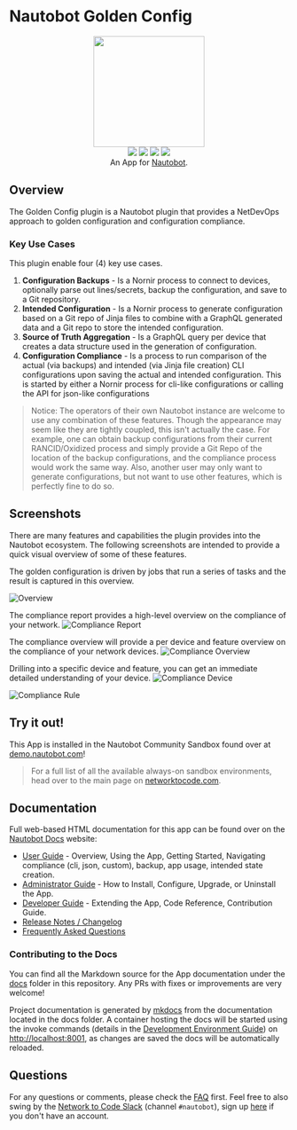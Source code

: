 # Nautobot Golden Config

<p align="center">
  <img src="https://raw.githubusercontent.com/nautobot/nautobot-plugin-golden-config/develop/docs/images/icon-NautobotGoldenConfig.png" class="logo" height="200px">
  <br>
  <a href="https://github.com/nautobot/nautobot-plugin-golden-config/actions"><img src="https://github.com/nautobot/nautobot-plugin-golden-config/actions/workflows/ci.yml/badge.svg?branch=main"></a>
  <a href="https://docs.nautobot.com/projects/golden-config/en/latest/"><img src="https://readthedocs.org/projects/nautobot-plugin-golden-config/badge/"></a>
  <a href="https://pypi.org/project/nautobot-golden-config/"><img src="https://img.shields.io/pypi/v/nautobot-golden-config"></a>
  <a href="https://pypi.org/project/nautobot-golden-config/"><img src="https://img.shields.io/pypi/dm/nautobot-golden-config"></a>
  <br>
  An App for <a href="https://github.com/nautobot/nautobot">Nautobot</a>.
</p>

## Overview

The Golden Config plugin is a Nautobot plugin that provides a NetDevOps approach to golden configuration and configuration compliance.

### Key Use Cases

This plugin enable four (4) key use cases.

1. **Configuration Backups** - Is a Nornir process to connect to devices, optionally parse out lines/secrets, backup the configuration, and save to a Git repository.
2. **Intended Configuration** - Is a Nornir process to generate configuration based on a Git repo of Jinja files to combine with a GraphQL generated data and a Git repo to store the intended configuration.
3. **Source of Truth Aggregation** - Is a GraphQL query per device that creates a data structure used in the generation of configuration.
4. **Configuration Compliance** - Is a process to run comparison of the actual (via backups) and intended (via Jinja file creation) CLI configurations upon saving the actual and intended configuration. This is started by either a Nornir process for cli-like configurations or calling the API for json-like configurations

> Notice: The operators of their own Nautobot instance are welcome to use any combination of these features. Though the appearance may seem like they are tightly coupled, this isn't actually the case. For example, one can obtain backup configurations from their current RANCID/Oxidized process and simply provide a Git Repo of the location of the backup configurations, and the compliance process would work the same way. Also, another user may only want to generate configurations, but not want to use other features, which is perfectly fine to do so.

## Screenshots

There are many features and capabilities the plugin provides into the Nautobot ecosystem. The following screenshots are intended to provide a quick visual overview of some of these features.

The golden configuration is driven by jobs that run a series of tasks and the result is captured in this overview.

![Overview](https://raw.githubusercontent.com/nautobot/nautobot-plugin-golden-config/develop/docs/images/ss_golden-overview.png)

The compliance report provides a high-level overview on the compliance of your network.
![Compliance Report](https://raw.githubusercontent.com/nautobot/nautobot-plugin-golden-config/develop/docs/images/ss_compliance-report.png)

The compliance overview will provide a per device and feature overview on the compliance of your network devices.
![Compliance Overview](https://raw.githubusercontent.com/nautobot/nautobot-plugin-golden-config/develop/docs/images/ss_compliance-overview.png)

Drilling into a specific device and feature, you can get an immediate detailed understanding of your device.
![Compliance Device](https://raw.githubusercontent.com/nautobot/nautobot-plugin-golden-config/develop/docs/images/ss_compliance-device.png)

![Compliance Rule](https://raw.githubusercontent.com/nautobot/nautobot-plugin-golden-config/develop/docs/images/ss_compliance-rule.png)

## Try it out!

This App is installed in the Nautobot Community Sandbox found over at [demo.nautobot.com](https://demo.nautobot.com/)!

> For a full list of all the available always-on sandbox environments, head over to the main page on [networktocode.com](https://www.networktocode.com/nautobot/sandbox-environments/).

## Documentation

Full web-based HTML documentation for this app can be found over on the [Nautobot Docs](https://docs.nautobot.com/projects/golden-config/en/latest/) website:

- [User Guide](https://docs.nautobot.com/projects/golden-config/en/latest/user/app_overview/) - Overview, Using the App, Getting Started, Navigating compliance (cli, json, custom), backup, app usage, intended state creation.
- [Administrator Guide](https://docs.nautobot.com/projects/golden-config/en/latest/admin/admin_install/) - How to Install, Configure, Upgrade, or Uninstall the App.
- [Developer Guide](https://docs.nautobot.com/projects/golden-config/en/latest/dev/dev_contributing/) - Extending the App, Code Reference, Contribution Guide.
- [Release Notes / Changelog](https://docs.nautobot.com/projects/golden-config/en/latest/admin/release_notes/)
- [Frequently Asked Questions](https://docs.nautobot.com/projects/golden-config/en/latest/user/app_faq/)

### Contributing to the Docs

You can find all the Markdown source for the App documentation under the [docs](https://github.com/nautobot/nautobot-plugin-golden-config/tree/develop/docs) folder in this repository. Any PRs with fixes or improvements are very welcome!

Project documentation is generated by [mkdocs](https://www.mkdocs.org/) from the documentation located in the docs folder. A container hosting the docs will be started using the invoke commands (details in the [Development Environment Guide](https://docs.nautobot.com/projects/golden-config/en/latest/dev/dev_environment/)) on [http://localhost:8001](http://localhost:8001), as changes are saved the docs will be automatically reloaded.

## Questions

For any questions or comments, please check the [FAQ](https://docs.nautobot.com/projects/golden-config/en/latest/user/app_faq/) first. Feel free to also swing by the [Network to Code Slack](https://networktocode.slack.com/) (channel `#nautobot`), sign up [here](http://slack.networktocode.com/) if you don't have an account.

